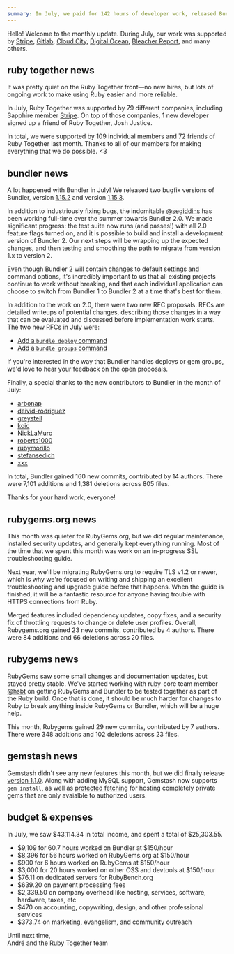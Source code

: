 ```yaml
---
summary: In July, we paid for 142 hours of developer work, released Bundler bugfixes, and worked on smoothing the path towards Bundler 2 and TLS v1.2.
---
```


Hello! Welcome to the monthly update. During July, our work was supported by [Stripe](http://stripe.com/), [Gitlab](http://gitlab.com/), [Cloud City](http://cloudcity.io), [Digital Ocean](http://digitalocean.com/), [Bleacher Report](http://www.bleacherreport.com/), and many others.

## ruby together news

It was pretty quiet on the Ruby Together front&mdash;no new hires, but lots of ongoing work to make using Ruby easier and more reliable.

In July, Ruby Together was supported by 79 different companies, including Sapphire member [Stripe](https://stripe.com). On top of those companies, 1 new developer signed up a friend of Ruby Together, Josh Justice.

In total, we were supported by 109 individual members and 72 friends of Ruby Together last month. Thanks to all of our members for making everything that we do possible. &lt;3

## bundler news

A lot happened with Bundler in July! We released two bugfix versions of Bundler, version [1.15.2](https://github.com/bundler/bundler/blob/v1.15.3/CHANGELOG.md#1152-2017-07-17) and version [1.15.3](https://github.com/bundler/bundler/blob/v1.15.3/CHANGELOG.md#1153-2017-07-21).

In addition to industriously fixing bugs, the indomitable [@segiddins](https://github.com/segiddins) has been working full-time over the summer towards Bundler 2.0. We made significant progress: the test suite now runs (and passes!) with all 2.0 feature flags turned on, and it is possible to build and install a development version of Bundler 2. Our next steps will be wrapping up the expected changes, and then testing and smoothing the path to migrate from version 1.x to version 2.

Even though Bundler 2 will contain changes to default settings and command options, it's incredibly important to us that all existing projects continue to work without breaking, and that each individual application can choose to switch from Bundler 1 to Bundler 2 at a time that's best for them.

In addition to the work on 2.0, there were two new RFC proposals. RFCs are detailed writeups of potential changes, describing those changes in a way that can be evaluated and discussed before implementation work starts. The two new RFCs in July were:

  - [Add a `bundle deploy` command](https://github.com/bundler/rfcs/blob/aa-deploy-command/text/0000-bundle-deploy-command.md)
  - [Add a `bundle groups` command](https://github.com/bundler/rfcs/blob/49e08ccf04579a92c394e438074ca7e277d036f5/text/0000-bundle-groups.md)

If you're interested in the way that Bundler handles deploys or gem groups, we'd love to hear your feedback on the open proposals.

Finally, a special thanks to the new contributors to Bundler in the month of July:

  - [arbonap](https://github.com/arbonap)
  - [deivid-rodriguez](https://github.com/deivid-rodriguez)
  - [greysteil](https://github.com/greysteil)
  - [koic](https://github.com/koic)
  - [NickLaMuro](https://github.com/NickLaMuro)
  - [roberts1000](https://github.com/roberts1000)
  - [rubymorillo](https://github.com/rubymorillo)
  - [stefansedich](https://github.com/stefansedich)
  - [xxx](https://github.com/xxx)

In total, Bundler gained 160 new commits, contributed by 14 authors. There were 7,101 additions and 1,381 deletions across 805 files.

Thanks for your hard work, everyone!

## rubygems.org news

This month was quieter for RubyGems.org, but we did regular maintenance, installed security updates, and generally kept everything running. Most of the time that we spent this month was work on an in-progress SSL troubleshooting guide.

Next year, we'll be migrating RubyGems.org to require TLS v1.2 or newer, which is why we're focused on writing and shipping an excellent troubleshooting and upgrade guide before that happens. When the guide is finished, it will be a fantastic resource for anyone having trouble with HTTPS connections from Ruby.

Merged features included dependency updates, copy fixes, and a security fix of throttling requests to change or delete user profiles. Overall, Rubygems.org gained 23 new commits, contributed by 4 authors. There were 84 additions and 66 deletions across 20 files.

## rubygems news

RubyGems saw some small changes and documentation updates, but stayed pretty stable. We've started working with ruby-core team member [@hsbt](https://github.com/hsbt) on getting RubyGems and Bundler to be tested together as part of the Ruby build. Once that is done, it should be much harder for changes to Ruby to break anything inside RubyGems or Bundler, which will be a huge help.

This month, Rubygems gained 29 new commits, contributed by 7 authors. There were 348 additions and 102 deletions across 23 files.

## gemstash news

Gemstash didn't see any new features this month, but we did finally release [version 1.1.0](https://github.com/bundler/gemstash/blob/master/CHANGELOG.md#110-2017-07-31). Along with adding MySQL support, Gemstash now supports `gem install`, as well as [protected fetching](https://github.com/bundler/gemstash/blob/master/docs/gemstash-private-gems.7.md#protected-fetching) for hosting completely private gems that are only avaialble to authorized users.

## budget &amp; expenses

In July, we saw $43,114.34 in total income, and spent a total of $25,303.55.

* $9,109 for 60.7 hours worked on Bundler at $150/hour
* $8,396 for 56 hours worked on RubyGems.org at $150/hour
* $900 for 6 hours worked on RubyGems at $150/hour
* $3,000 for 20 hours worked on other OSS and devtools at $150/hour
* $76.11 on dedicated servers for RubyBench.org
* $639.20 on payment processing fees
* $2,339.50 on company overhead like hosting, services, software, hardware, taxes, etc
* $470 on accounting, copywriting, design, and other professional services
* $373.74 on marketing, evangelism, and community outreach

Until next time,<br>
André and the Ruby Together team

